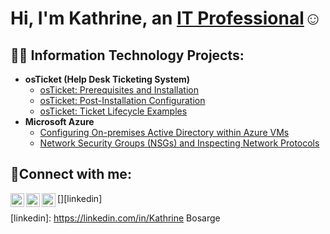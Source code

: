 <h1>Hi, I'm Kathrine, an <a href="https://linkedin.com/in/kathrine-bosarge-31b741238">IT Professional</a>☺</h1>

<h2>👨‍💻 Information Technology Projects:</h2>

- <b>osTicket (Help Desk Ticketing System)</b>
  - [osTicket: Prerequisites and Installation](https://github.com/candlelady94/osticket-prereqs)
  - [osTicket: Post-Installation Configuration](https://github.com/candlelady94/post-install-config)
  - [osTicket: Ticket Lifecycle Examples](https://github.com/candlelady94/ticket-lifecycle)
- <b>Microsoft Azure</b>
  - [Configuring On-premises Active Directory within Azure VMs](https://github.com/candlelady94/configure-ad)
  - [Network Security Groups (NSGs) and Inspecting Network Protocols](https://github.com/candlelady94/azure-network-protocols)

<h2>🤳Connect with me:</h2>

[<img align="left" alt="Josh | Twitter" width="22px" src="https://cdn.jsdelivr.net/npm/simple-icons@v3/icons/twitter.svg" />][twitter]
[<img align="left" alt="Josh | LinkedIn" width="22px" src="https://cdn.jsdelivr.net/npm/simple-icons@v3/icons/linkedin.svg" />][linkedin]
[<img align="left" alt="Josh | Instagram" width="22px" src="https://cdn.jsdelivr.net/npm/simple-icons@v3/icons/instagram.svg" />][instagram]

[twitter]: https://twitter.com/Kathrine
[instagram]: https://www.instagram.com/Kathrine
[linkedin]: https://linkedin.com/in/Kathrine Bosarge
